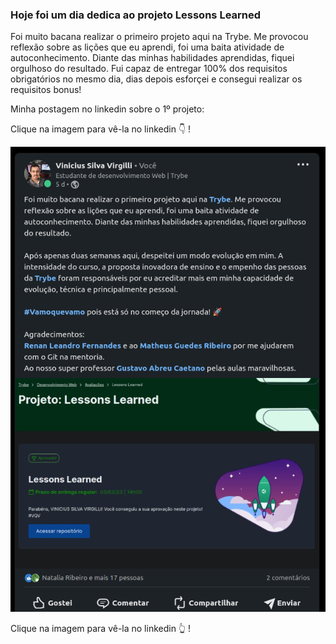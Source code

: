 ### Hoje foi um dia dedica ao projeto Lessons Learned

Foi muito bacana realizar o primeiro projeto aqui na Trybe. Me provocou reflexão sobre as lições que eu aprendi, foi uma baita atividade de autoconhecimento. Diante das minhas habilidades aprendidas, fiquei orgulhoso do resultado. Fui capaz de entregar 100% dos requisitos obrigatórios no mesmo dia, dias depois esforçei e consegui realizar os requisitos bonus!

Minha postagem no linkedin sobre o 1º projeto:

Clique na imagem para vê-la no linkedin :point_down: !

<a href="https://www.linkedin.com/posts/vinicius-silva-virgilli_vamoquevamo-activity-7032693126775345152-2jhq?utm_source=share&utm_medium=member_desktop" target="_blank" rel="noopener noreferrer"><img style="margin: auto" src="./imagens/postagem 1º projeto na Trybe.png" alt="postagem 1º projeto na Trybe"></a>

Clique na imagem para vê-la no linkedin :point_up_2: !